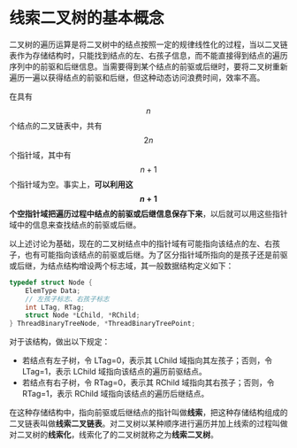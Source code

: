 # 线索二叉树的基本概念

二叉树的遍历运算是将二叉树中的结点按照一定的规律线性化的过程，当以二叉链表作为存储结构时，只能找到结点的左、右孩子信息，而不能直接得到结点的遍历序列中的前驱和后继信息。当需要得到某个结点的前驱或后继时，要将二叉树重新遍历一遍以获得结点的前驱和后继，但这种动态访问浪费时间，效率不高。

在具有 $$n$$ 个结点的二叉链表中，共有 $$2n$$ 个指针域，其中有 $$n+1$$ 个指针域为空。事实上，**可以利用这 $$n+1$$ 个空指针域把遍历过程中结点的前驱或后继信息保存下来**，以后就可以用这些指针域中的信息来查找结点的前驱或后继。

以上述讨论为基础，现在的二叉树结点中的指针域有可能指向该结点的左、右孩子，也有可能指向该结点的前驱或后继。为了区分指针域所指向的是孩子还是前驱或后继，为结点结构增设两个标志域，其一般数据结构定义如下：

```c
typedef struct Node {
    ElemType Data;
    // 左孩子标志、右孩子标志
    int LTag, RTag;
    struct Node *LChild, *RChild;
} ThreadBinaryTreeNode, *ThreadBinaryTreePoint;
```

对于该结构，做出以下规定：

- 若结点有左子树，令 LTag=0，表示其 LChild 域指向其左孩子；否则，令 LTag=1，表示 LChild 域指向该结点的遍历前驱结点。
- 若结点有右子树，令 RTag=0，表示其 RChild 域指向其右孩子；否则，令 RTag=1，表示 RChild 域指向该结点的遍历后继结点。

在这种存储结构中，指向前驱或后继结点的指针叫做**线索**，把这种存储结构组成的二叉链表叫做**线索二叉链表**。对二叉树以某种顺序进行遍历并加上线索的过程叫做对二叉树的**线索化**，线索化了的二叉树就称之为**线索二叉树**。